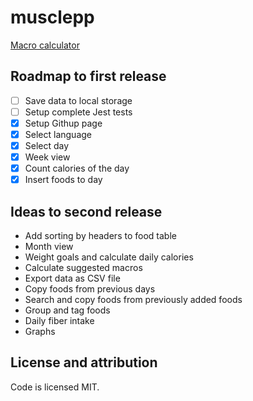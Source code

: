 # musclepp
[Macro calculator](https://jussijartamo.github.io/)

## Roadmap to first release

- [ ] Save data to local storage
- [ ] Setup complete Jest tests
- [x] Setup Githup page
- [x] Select language
- [x] Select day
- [x] Week view
- [x] Count calories of the day
- [x] Insert foods to day

## Ideas to second release

- Add sorting by headers to food table
- Month view
- Weight goals and calculate daily calories
- Calculate suggested macros
- Export data as CSV file
- Copy foods from previous days
- Search and copy foods from previously added foods
- Group and tag foods
- Daily fiber intake
- Graphs

## License and attribution

Code is licensed MIT.